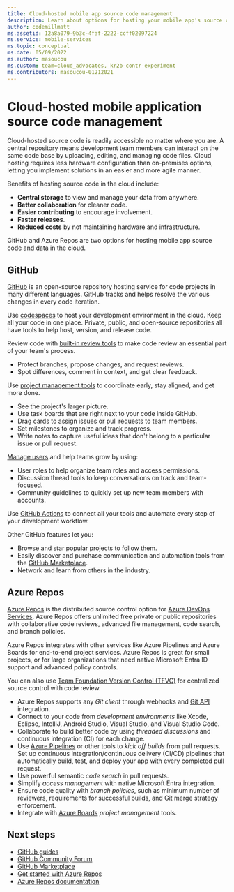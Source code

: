 ```yaml
---
title: Cloud-hosted mobile app source code management
description: Learn about options for hosting your mobile app's source code in the cloud with GitHub or Azure Repos.
author: codemillmatt
ms.assetid: 12a8a079-9b3c-4faf-2222-ccff02097224
ms.service: mobile-services
ms.topic: conceptual
ms.date: 05/09/2022
ms.author: masoucou
ms.custom: team=cloud_advocates, kr2b-contr-experiment
ms.contributors: masoucou-01212021
---
```


# Cloud-hosted mobile application source code management

Cloud-hosted source code is readily accessible no matter where you are. A central repository means development team members can interact on the same code base by uploading, editing, and managing code files. Cloud hosting requires less hardware configuration than on-premises options, letting you implement solutions in an easier and more agile manner.

Benefits of hosting source code in the cloud include:

- **Central storage** to view and manage your data from anywhere.
- **Better collaboration** for cleaner code.
- **Easier contributing** to encourage involvement.
- **Faster releases**.
- **Reduced costs** by not maintaining hardware and infrastructure.

GitHub and Azure Repos are two options for hosting mobile app source code and data in the cloud.

## GitHub

[GitHub](https://github.com/) is an open-source repository hosting service for code projects in many different languages. GitHub tracks and helps resolve the various changes in every code iteration.

Use [codespaces](https://github.com/features/codespaces) to host your development environment in the cloud. Keep all your code in one place. Private, public, and open-source repositories all have tools to help host, version, and release code.

Review code with [built-in review tools](https://github.com/features/code-review) to make code review an essential part of your team's process.

- Protect branches, propose changes, and request reviews.
- Spot differences, comment in context, and get clear feedback.

Use [project management tools](https://github.com/features/issues) to coordinate early, stay aligned, and get more done.

- See the project's larger picture.
- Use task boards that are right next to your code inside GitHub.
- Drag cards to assign issues or pull requests to team members.
- Set milestones to organize and track progress.
- Write notes to capture useful ideas that don't belong to a particular issue or pull request.

[Manage users](https://docs.github.com/enterprise-server@latest/admin/user-management) and help teams grow by using:

- User roles to help organize team roles and access permissions.
- Discussion thread tools to keep conversations on track and team-focused.
- Community guidelines to quickly set up new team members with accounts.

Use [GitHub Actions](https://github.com/features/actions) to connect all your tools and automate every step of your development workflow.

Other GitHub features let you:

- Browse and star popular projects to follow them.
- Easily discover and purchase communication and automation tools from the [GitHub Marketplace](https://github.com/marketplace).
- Network and learn from others in the industry.

## Azure Repos

[Azure Repos](https://azure.microsoft.com/services/devops/repos) is the distributed source control option for [Azure DevOps Services](https://azure.microsoft.com/services/devops). Azure Repos offers unlimited free private or public repositories with collaborative code reviews, advanced file management, code search, and branch policies.

Azure Repos integrates with other services like Azure Pipelines and Azure Boards for end-to-end project services. Azure Repos is great for small projects, or for large organizations that need native Microsoft Entra ID support and advanced policy controls.

You can also use [Team Foundation Version Control (TFVC)](/azure/devops/repos/tfvc/index) for centralized source control with code review.

- Azure Repos supports any *Git client* through webhooks and [Git API](/rest/api/azure/devops/git) integration.
- Connect to your code from *development environments* like Xcode, Eclipse, IntelliJ, Android Studio, Visual Studio, and Visual Studio Code.
- Collaborate to build better code by using *threaded discussions* and continuous integration (CI) for each change.
- Use [Azure Pipelines](https://azure.microsoft.com/services/devops/pipelines) or other tools to *kick off builds* from pull requests. Set up continuous integration/continuous delivery (CI/CD) pipelines that automatically build, test, and deploy your app with every completed pull request.
- Use powerful semantic *code search* in pull requests.
- Simplify *access management* with native Microsoft Entra integration.
- Ensure code quality with *branch policies*, such as minimum number of reviewers, requirements for successful builds, and Git merge strategy enforcement.
- Integrate with [Azure Boards](https://azure.microsoft.com/services/devops/boards) *project management* tools.

## Next steps

- [GitHub guides](https://guides.github.com/)
- [GitHub Community Forum](https://github.community)
- [GitHub Marketplace](https://github.com/marketplace)
- [Get started with Azure Repos](https://azure.microsoft.com/services/devops/repos) 
- [Azure Repos documentation](/azure/devops/repos)
